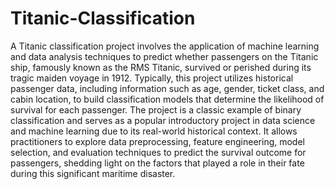 # Titanic-Classification

A Titanic classification project involves the application of machine learning and data analysis techniques to predict whether passengers on the Titanic ship, famously known as the RMS Titanic, survived or perished during its tragic maiden voyage in 1912. Typically, this project utilizes historical passenger data, including information such as age, gender, ticket class, and cabin location, to build classification models that determine the likelihood of survival for each passenger. The project is a classic example of binary classification and serves as a popular introductory project in data science and machine learning due to its real-world historical context. It allows practitioners to explore data preprocessing, feature engineering, model selection, and evaluation techniques to predict the survival outcome for passengers, shedding light on the factors that played a role in their fate during this significant maritime disaster.
